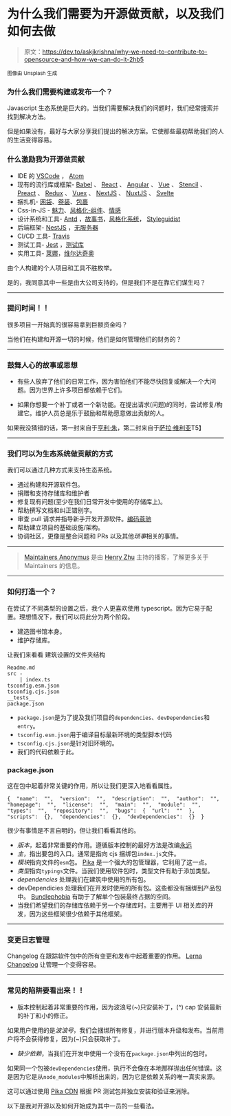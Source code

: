 # 为什么我们需要为开源做贡献，以及我们如何去做

> 原文：<https://dev.to/askjkrishna/why-we-need-to-contribute-to-opensource-and-how-we-can-do-it-2hb5>

<small>图像由 Unsplash 生成</small>

### 为什么我们需要构建或发布一个？

Javascript 生态系统是巨大的。当我们需要解决我们的问题时，我们经常搜索并找到解决方法。

但是如果没有，最好与大家分享我们提出的解决方案。它使那些最初帮助我们的人的生活变得容易。

### 什么激励我为开源做贡献

*   IDE 的 [VSCode](https://github.com/microsoft/vscode) ， [Atom](https://github.com/atom/atom)
*   现有的流行库或框架- [Babel](https://github.com/babel/babel) 、 [React](https://github.com/facebook/react) 、 [Angular](https://github.com/angular/angular) 、 [Vue](https://github.com/vuejs/vue) 、 [Stencil](https://github.com/ionic-team/stencil) 、 [Preact](https://github.com/preactjs/preact) 、 [Redux](https://github.com/reduxjs/redux/blob/master/LICENSE.md) 、 [Vuex](https://github.com/vuejs/vuex) 、 [NextJS](https://github.com/zeit/next.js/) 、 [NuxtJS](https://github.com/nuxt/nuxt.js/blob/dev/LICENSE) 、 [Svelte](https://github.com/sveltejs/svelte/blob/master/LICENSE)
*   捆扎机- [网袋](https://github.com/webpack/webpack/blob/master/LICENSE)、[卷装](https://github.com/rollup/rollup/blob/master/LICENSE.md)、[包裹](https://github.com/parcel-bundler/parcel/blob/master/LICENSE)
*   Css-in-JS - [魅力](https://github.com/threepointone/glamor/blob/master/LICENSE)、[风格化-组件](https://github.com/styled-components/styled-components/blob/master/LICENSE)、[情感](https://github.com/emotion-js/emotion/blob/master/LICENSE)
*   设计系统和工具- [Antd](https://github.com/ant-design/ant-design/blob/master/LICENSE) ，[故事书](https://github.com/storybookjs/storybook/)，[风格化系统](https://github.com/styled-system/styled-system)， [Styleguidist](https://github.com/styleguidist/react-styleguidist)
*   后端框架- [NestJS](https://github.com/nestjs/nest/blob/master/LICENSE) ，[无服务器](https://github.com/serverless/serverless/blob/master/LICENSE.txt)
*   CI/CD 工具- [Travis](https://travis-ci.org/)
*   测试工具- [Jest](https://github.com/facebook/jest) ，[测试库](https://github.com/testing-library/react-testing-library)
*   实用工具- [莱娜](https://github.com/lerna/lerna)，[维尔达奇奥](https://github.com/verdaccio/verdaccio)

由个人构建的个人项目和工具不胜枚举。

是的，我同意其中一些是由大公司支持的，但是我们不是在靠它们谋生吗？

* * *

### 提问时间！！

很多项目一开始真的很容易拿到巨额资金吗？

当他们在构建和开源一切的时候，他们是如何管理他们的财务的？

* * *

### 鼓舞人心的故事或思想

*   有些人放弃了他们的日常工作，因为害怕他们不能尽快回复或解决一个大问题。因为世界上许多项目都依赖于它们。

*   如果你想要一个补丁或者一个新功能。在提出请求(问题)的同时，尝试修复/构建它。维护人员总是乐于鼓励和帮助愿意做出贡献的人。

如果我没猜错的话，第一封来自于[亨利·朱](https://twitter.com/left_pad)，第二封来自于[萨拉·维利亚](https://twitter.com/nikkitaftw)T5】

* * *

### 我们可以为生态系统做贡献的方式

我们可以通过几种方式来支持生态系统。

*   通过构建和开源软件包。
*   捐赠和支持存储库和维护者
*   修复现有问题(至少在我们日常开发中使用的存储库上)。
*   帮助撰写文档和纠正错别字。
*   审查 pull 请求并指导新手开发开源软件。[编码蔻驰](https://codingcoach.io/)
*   帮助建立项目的基础设施/架构。
*   协调社区，更像是整合问题和 PRs 以及其他*琐事*相关的事情。

* * *

> [Maintainers Anonymus](https://maintainersanonymous.com/) 是由 [Henry Zhu](https://twitter.com/left_pad) 主持的播客，了解更多关于 Maintainers 的信息。

* * *

### 如何打造一个？

在尝试了不同类型的设置之后，我个人更喜欢使用 typescript。因为它易于配置。理想情况下，我们可以将此分为两个阶段。

*   建造图书馆本身。
*   维护存储库。

让我们来看看
建筑设置的文件夹结构

```
Readme.md
src -
    | index.ts
tsconfig.esm.json
tsconfig.cjs.json
__tests__
package.json 
```

*   `package.json`是为了提及我们项目的`dependencies`、`devDependencies`和`entry`。
*   `tsconfig.esm.json`用于编译目标最新环境的类型脚本代码
*   `tsconfig.cjs.json`是针对旧环境的。
*   我们的代码依赖于此。

### package.json

这在包中起着非常关键的作用，所以让我们更深入地看看属性。

```
{  "name":  "",  "version":  "",  "description":  "",  "author":  "",  "homepage":  "",  "license":  "",  "main":  "",  "module":  "",  "types":  "",  "repository":  "",  "bugs":  {  "url":  ""  },  "scripts":  {},  "dependencies":  {},  "devDependencies":  {}  } 
```

很少有事情是不言自明的，但让我们看看其他的。

*   *版本*，起着非常重要的作用。遵循版本控制的最好方法是改编[永远](https://semver.org/)
*   *主*，指出要包的入口。通常是指向 cjs 捆绑包`index.js`文件。
*   *模块*指向文件的`esm`包。 [Pika](https://www.pika.dev/) 是一个强大的包管理器，它利用了这一点。
*   *类型*指向`typings`文件。当我们使用软件包时，类型文件有助于添加类型。
*   *dependencies* 处理我们在建筑中使用的所有包。
*   devDependicies 处理我们在开发时使用的所有包。这些都没有捆绑到产品包中。 [Bundlephobia](https://bundlephobia.com/) 有助于了解单个包装最终占据的空间。
*   当我们希望我们的存储库依赖于另一个存储库时。主要用于 UI 相关库的开发，因为这些框架很少依赖于其他框架。

* * *

### 变更日志管理

Changelog 在跟踪软件包中的所有变更和发布中起着重要的作用。
[Lerna Changelog](https://github.com/lerna/lerna-changelog) 让管理一个变得容易。

* * *

### 常见的陷阱要看出来！！

*   版本控制起着非常重要的作用，因为波浪号(~)只安装补丁，(^) cap 安装最新的补丁和小的修正。

如果用户使用的是*波浪号*，我们会捆绑所有修复，并进行版本升级和发布。当前用户将不会获得修复，因为(~)只会获取补丁。

*   *缺少依赖*，当我们在开发中使用一个没有在`package.json`中列出的包时。

如果同一个包被`devDependencies`使用，执行不会像在本地那样抛出任何错误。这是因为它是从`node_modules`中解析出来的，因为它是依赖关系的唯一真实来源。

这可以通过使用 [Pika CDN](https://www.pika.dev/cdn) 根据 PR 测试包并独立安装和验证来消除。

以下是我对开源以及如何开始成为其中一员的一些看法。
